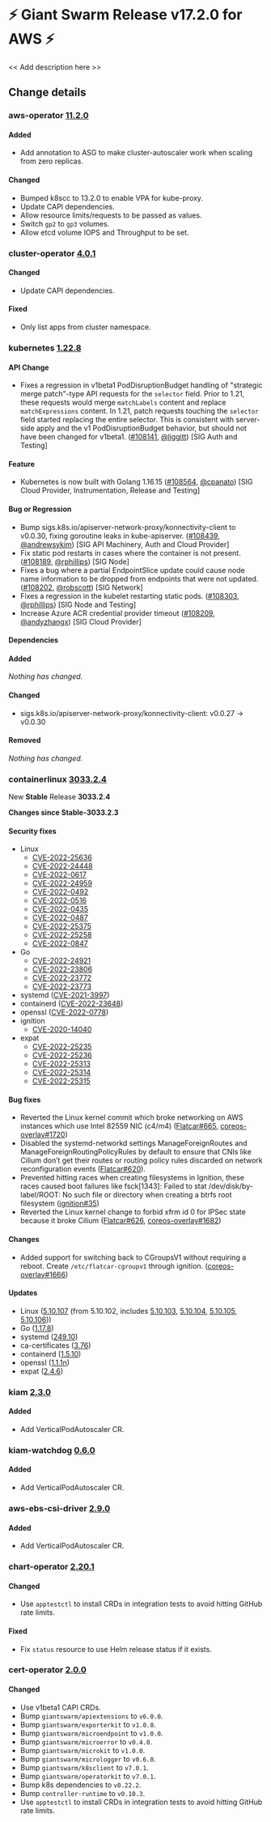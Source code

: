 # :zap: Giant Swarm Release v17.2.0 for AWS :zap:

<< Add description here >>

## Change details


### aws-operator [11.2.0](https://github.com/giantswarm/aws-operator/releases/tag/v11.2.0)

#### Added
 - Add annotation to ASG to make cluster-autoscaler work when scaling from zero replicas.

#### Changed
- Bumped k8scc to 13.2.0 to enable VPA for kube-proxy.
- Update CAPI dependencies.
- Allow resource limits/requests to be passed as values.
- Switch `gp2` to `gp3` volumes.
- Allow etcd volume IOPS and Throughput to be set.



### cluster-operator [4.0.1](https://github.com/giantswarm/cluster-operator/releases/tag/v4.0.1)

#### Changed
- Update CAPI dependencies.

#### Fixed
- Only list apps from cluster namespace.



### kubernetes [1.22.8](https://github.com/kubernetes/kubernetes/releases/tag/v1.22.8)

#### API Change
- Fixes a regression in v1beta1 PodDisruptionBudget handling of "strategic merge patch"-type API requests for the `selector` field. Prior to 1.21, these requests would merge `matchLabels` content and replace `matchExpressions` content. In 1.21, patch requests touching the `selector` field started replacing the entire selector. This is consistent with server-side apply and the v1 PodDisruptionBudget behavior, but should not have been changed for v1beta1. ([#108141](https://github.com/kubernetes/kubernetes/pull/108141), [@liggitt](https://github.com/liggitt)) [SIG Auth and Testing]
#### Feature
- Kubernetes is now built with Golang 1.16.15 ([#108564](https://github.com/kubernetes/kubernetes/pull/108564), [@cpanato](https://github.com/cpanato)) [SIG Cloud Provider, Instrumentation, Release and Testing]
#### Bug or Regression
- Bump sigs.k8s.io/apiserver-network-proxy/konnectivity-client to v0.0.30, fixing goroutine leaks in kube-apiserver. ([#108439](https://github.com/kubernetes/kubernetes/pull/108439), [@andrewsykim](https://github.com/andrewsykim)) [SIG API Machinery, Auth and Cloud Provider]
- Fix static pod restarts in cases where the container is not present. ([#108189](https://github.com/kubernetes/kubernetes/pull/108189), [@rphillips](https://github.com/rphillips)) [SIG Node]
- Fixes a bug where a partial EndpointSlice update could cause node name information to be dropped from endpoints that were not updated. ([#108202](https://github.com/kubernetes/kubernetes/pull/108202), [@robscott](https://github.com/robscott)) [SIG Network]
- Fixes a regression in the kubelet restarting static pods. ([#108303](https://github.com/kubernetes/kubernetes/pull/108303), [@rphillips](https://github.com/rphillips)) [SIG Node and Testing]
- Increase Azure ACR credential provider timeout ([#108209](https://github.com/kubernetes/kubernetes/pull/108209), [@andyzhangx](https://github.com/andyzhangx)) [SIG Cloud Provider]
#### Dependencies
#### Added
_Nothing has changed._
#### Changed
- sigs.k8s.io/apiserver-network-proxy/konnectivity-client: v0.0.27 → v0.0.30
#### Removed
_Nothing has changed._



### containerlinux [3033.2.4](https://www.flatcar-linux.org/releases/#release-3033.2.4)

New **Stable** Release **3033.2.4**

**Changes since Stable-3033.2.3**

#### Security fixes
- Linux
  - [CVE-2022-25636](https://nvd.nist.gov/vuln/detail/CVE-2022-25636)
  - [CVE-2022-24448](https://nvd.nist.gov/vuln/detail/CVE-2022-24448)
  - [CVE-2022-0617](https://nvd.nist.gov/vuln/detail/CVE-2022-0617)
  - [CVE-2022-24959](https://nvd.nist.gov/vuln/detail/CVE-2022-24959)
  - [CVE-2022-0492](https://nvd.nist.gov/vuln/detail/CVE-2022-0492)
  - [CVE-2022-0516](https://nvd.nist.gov/vuln/detail/CVE-2022-0516)
  - [CVE-2022-0435](https://nvd.nist.gov/vuln/detail/CVE-2022-0435)
  - [CVE-2022-0487](https://nvd.nist.gov/vuln/detail/CVE-2022-0487)
  - [CVE-2022-25375](https://nvd.nist.gov/vuln/detail/CVE-2022-25375)
  - [CVE-2022-25258](https://nvd.nist.gov/vuln/detail/CVE-2022-25258)
  - [CVE-2022-0847](https://nvd.nist.gov/vuln/detail/CVE-2022-0847)
- Go
  - [CVE-2022-24921](https://nvd.nist.gov/vuln/detail/CVE-2022-24921)
  - [CVE-2022-23806](https://nvd.nist.gov/vuln/detail/CVE-2022-23806)
  - [CVE-2022-23772](https://nvd.nist.gov/vuln/detail/CVE-2022-23772)
  - [CVE-2022-23773](https://nvd.nist.gov/vuln/detail/CVE-2022-23773)
- systemd ([CVE-2021-3997](https://nvd.nist.gov/vuln/detail/CVE-2021-3997))
- containerd ([CVE-2022-23648](https://nvd.nist.gov/vuln/detail/CVE-2022-23648))
- openssl ([CVE-2022-0778](https://nvd.nist.gov/vuln/detail/CVE-2022-0778))
- ignition
  - [CVE-2020-14040](https://nvd.nist.gov/vuln/detail/CVE-2020-14040)
- expat
  - [CVE-2022-25235](https://nvd.nist.gov/vuln/detail/CVE-2022-25235)
  - [CVE-2022-25236](https://nvd.nist.gov/vuln/detail/CVE-2022-25236)
  - [CVE-2022-25313](https://nvd.nist.gov/vuln/detail/CVE-2022-25313)
  - [CVE-2022-25314](https://nvd.nist.gov/vuln/detail/CVE-2022-25314)
  - [CVE-2022-25315](https://nvd.nist.gov/vuln/detail/CVE-2022-25315)

#### Bug fixes
- Reverted the Linux kernel commit which broke networking on AWS instances which use Intel 82559 NIC (c4/m4) ([Flatcar#665](https://github.com/flatcar-linux/Flatcar/issues/665), [coreos-overlay#1720](https://github.com/flatcar-linux/coreos-overlay/pull/1720))
- Disabled the systemd-networkd settings ManageForeignRoutes and ManageForeignRoutingPolicyRules by default to ensure that CNIs like Cilium don’t get their routes or routing policy rules discarded on network reconfiguration events ([Flatcar#620](https://github.com/flatcar-linux/Flatcar/issues/620)).
- Prevented hitting races when creating filesystems in Ignition, these races caused boot failures like fsck[1343]: Failed to stat /dev/disk/by-label/ROOT: No such file or directory when creating a btrfs root filesystem ([ignition#35](https://github.com/flatcar-linux/ignition/pull/35))
- Reverted the Linux kernel change to forbid xfrm id 0 for IPSec state because it broke Cilium ([Flatcar#626](https://github.com/flatcar-linux/Flatcar/issues/626), [coreos-overlay#1682](https://github.com/flatcar-linux/coreos-overlay/pull/1682))

#### Changes
- Added support for switching back to CGroupsV1 without requiring a reboot. Create `/etc/flatcar-cgroupv1` through ignition. ([coreos-overlay#1666](https://github.com/flatcar-linux/coreos-overlay/pull/1666))

#### Updates
- Linux ([5.10.107](https://lwn.net/Articles/888522) (from 5.10.102, includes [5.10.103](https://lwn.net/Articles/886570), [5.10.104](https://lwn.net/Articles/887220), [5.10.105](https://lwn.net/Articles/887639), [5.10.106](https://lwn.net/Articles/888115)))
- Go ([1.17.8](https://go.googlesource.com/go/+/refs/tags/go1.17.8))
- systemd ([249.10](https://github.com/systemd/systemd-stable/releases/tag/v249.10))
- ca-certificates ([3.76](https://firefox-source-docs.mozilla.org/security/nss/releases/nss_3_76.html))
- containerd ([1.5.10](https://github.com/containerd/containerd/releases/tag/v1.5.10))
- openssl ([1.1.1n](https://www.openssl.org/news/changelog.html#openssl-111))
- expat ([2.4.6](https://github.com/libexpat/libexpat/blob/R_2_4_6/expat/Changes))



### kiam [2.3.0](https://github.com/giantswarm/kiam-app/releases/tag/v2.3.0)

#### Added
- Add VerticalPodAutoscaler CR.



### kiam-watchdog [0.6.0](https://github.com/giantswarm/kiam-watchdog/releases/tag/v0.6.0)

#### Added
- Add VerticalPodAutoscaler CR.



### aws-ebs-csi-driver [2.9.0](https://github.com/giantswarm/aws-ebs-csi-driver-app/releases/tag/v2.9.0)

#### Added
- Add VerticalPodAutoscaler CR.



### chart-operator [2.20.1](https://github.com/giantswarm/chart-operator/releases/tag/v2.20.1)

#### Changed
- Use `apptestctl` to install CRDs in integration tests to avoid hitting GitHub rate limits.

#### Fixed
- Fix `status` resource to use Helm release status if it exists.



### cert-operator [2.0.0](https://github.com/giantswarm/cert-operator/releases/tag/v2.0.0)

#### Changed
- Use v1beta1 CAPI CRDs.
- Bump `giantswarm/apiextensions` to `v6.0.0`.
- Bump `giantswarm/exporterkit` to `v1.0.0`.
- Bump `giantswarm/microendpoint` to `v1.0.0`.
- Bump `giantswarm/microerror` to `v0.4.0`.
- Bump `giantswarm/microkit` to `v1.0.0`.
- Bump `giantswarm/micrologger` to `v0.6.0`.
- Bump `giantswarm/k8sclient` to `v7.0.1`.
- Bump `giantswarm/operatorkit` to `v7.0.1`.
- Bump k8s dependencies to `v0.22.2`.
- Bump `controller-runtime` to `v0.10.3`.
- Use `apptestctl` to install CRDs in integration tests to avoid hitting GitHub rate limits.


